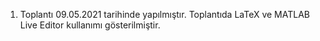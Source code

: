 1. Toplantı 09.05.2021 tarihinde yapılmıştır. Toplantıda LaTeX ve MATLAB Live Editor kullanımı gösterilmiştir.
